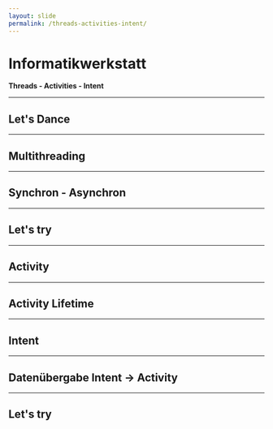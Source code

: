 ```yaml
---
layout: slide
permalink: /threads-activities-intent/
---
```


# Informatikwerkstatt
__Threads - Activities - Intent__

---

## Let's Dance

--- 

## Multithreading

---

## Synchron - Asynchron

---

## Let's try

---

## Activity

---

## Activity Lifetime

---

## Intent

---

## Datenübergabe Intent &rarr; Activity

---

## Let's try

